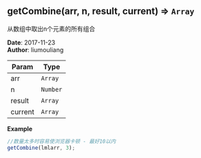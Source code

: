 ## getCombine(arr, n, result, current) ⇒ <code>Array</code>
<p>从数组中取出n个元素的所有组合</p>

**Date**: 2017-11-23  
**Author**: liumouliang  

| Param | Type |
| --- | --- |
| arr | <code>Array</code> | 
| n | <code>Number</code> | 
| result | <code>Array</code> | 
| current | <code>Array</code> | 

**Example**  
```javascript
//数量太多时容易使浏览器卡顿 - 最好10以内getCombine(lmlarr, 3);
```
